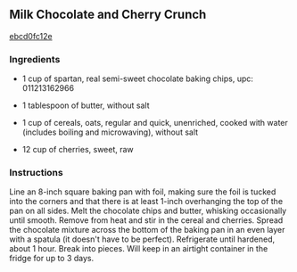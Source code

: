 ## Milk Chocolate and Cherry Crunch

[ebcd0fc12e](http://www.food.com/recipe/milk-chocolate-and-cherry-crunch-174021)

### Ingredients

 - 1 cup of spartan, real semi-sweet chocolate baking chips, upc: 011213162966

 - 1 tablespoon of butter, without salt

 - 1 cup of cereals, oats, regular and quick, unenriched, cooked with water (includes boiling and microwaving), without salt

 - 12 cup of cherries, sweet, raw

### Instructions

Line an 8-inch square baking pan with foil, making sure the foil is tucked into the corners and that there is at least 1-inch overhanging the top of the pan on all sides. Melt the chocolate chips and butter, whisking occasionally until smooth. Remove from heat and stir in the cereal and cherries. Spread the chocolate mixture across the bottom of the baking pan in an even layer with a spatula (it doesn't have to be perfect). Refrigerate until hardened, about 1 hour. Break into pieces. Will keep in an airtight container in the fridge for up to 3 days.